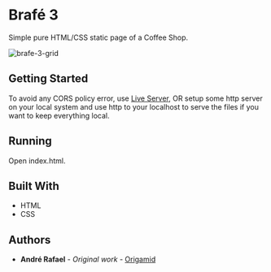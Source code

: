 # Brafé 3

Simple pure HTML/CSS static page of a Coffee Shop.

![brafe-3-grid](https://user-images.githubusercontent.com/52302576/82131519-45d55780-97ac-11ea-9276-6cdb51f62317.png)


## Getting Started

To avoid any CORS policy error, use [Live Server](https://marketplace.visualstudio.com/items?itemName=ritwickdey.LiveServer), OR setup some http server on your local system and use http to your localhost to serve the files if you want to keep everything local.

## Running

Open index.html.

## Built With

* HTML
* CSS

## Authors

* **André Rafael** - *Original work* - [Origamid](https://www.origamid.com/)
